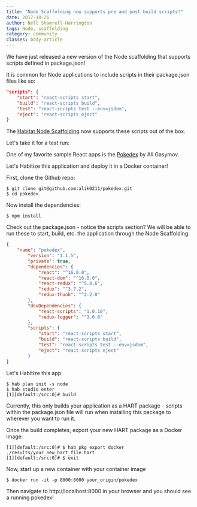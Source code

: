 ```yaml
---
title: "Node Scaffolding now supports pre and post build scripts!"
date: 2017-10-26
author: Nell Shamrell-Harrington
tags: Node, scaffolding
category: community
classes: body-article
---
```


We have just released a new version of the Node scaffolding that supports scripts defined in package.json!

It is common for Node applications to include scripts in their package.json files like so:

```json package.json
"scripts": {
	"start": "react-scripts start",
	"build": "react-scripts build",
	"test": "react-scripts test --env=jsdom",
	"eject": "react-scripts eject"
}
```

The [Habitat Node Scaffolding](https://github.com/habitat-sh/core-plans/tree/master/scaffolding-node) now supports these scripts out of the box.

Let's take it for a test run:

One of my favorite sample React apps is the [Pokedex](https://alik0211.ru/pokedex/) by Ali Gasymov.

Let's Habitize this application and deploy it in a Docker container!

First, clone the Github repo:

```shell
$ git clone git@github.com:alik0211/pokedex.git
$ cd pokedex
```

Now install the dependencies:

```shell pokedex
$ npm install
```

Check out the package.json - notice the scripts section? We will be able to run these to start, build, etc. the application through the Node Scaffolding.

```json package.json
{
	"name": "pokedex",
		"version": "1.1.5",
		"private": true,
		"dependencies": {
			"react": "^16.0.0",
			"react-dom": "^16.0.0",
			"react-redux": "^5.0.6",
			"redux": "^3.7.2",
			"redux-thunk": "^2.2.0"
		},
		"devDependencies": {
			"react-scripts": "1.0.10",
			"redux-logger": "^3.0.6"
		},
		"scripts": {
			"start": "react-scripts start",
			"build": "react-scripts build",
			"test": "react-scripts test --env=jsdom",
			"eject": "react-scripts eject"
		}
}
```


Let's Habitize this app:

```shell
$ hab plan init -s node
$ hab studio enter
[1][default:/src:0]# build
```

Currently, this only builds your application as a HART package - scripts within the package.json file will run when installing this package to wherever you want to run it.

Once the build completes, export your new HART package as a Docker image:

```studio
[1][default:/src:0]# $ hab pkg export docker ./results/your_new_hart_file.hart
[1][default:/src:0]# $ exit
```

Now, start up a new container with your container image

```shell
$ docker run -it -p 8000:8000 your_origin/pokedex
```

Then navigate to http://localhost:8000 in your browser and you should see a running pokedex!
